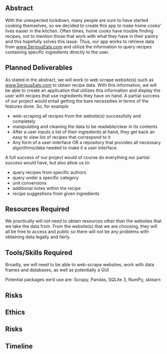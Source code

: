 ## Abstract
With the unexpected lockdown, many people are sure to have started cooking themselves, so we decided to create this app to make home cooks’ lives easier in the kitchen. Often times, home cooks have trouble finding recipes, not to mention those that work with what they have in their pantry and this hopefully solves this issue. Thus, our app works to retrieve data from www.SeriousEats.com and utilize the information to query recipes containing specific ingredients directly to the user. 

## Planned Deliverables

As stated in the abstract, we will work to web scrape website(s) such as www.SeriousEats.com to obtain recipe data. With this information, we will be able to create an application that utilizes this information and display the user with recipes that use ingredients they have on hand.
A partial success of our project would entail getting the bare necessities in terms of the features done. So, for example

* web-scraping all recipes from the website(s) successfully and completely
* manipulating and cleaning the data to be readable/clear in its contents
* After a user inputs a list of their ingredients at hand, they get back an easy to view list of recipes that correspond to it
* Any form of a user-interface OR a repository that provides all necessary algorithms/data needed to make it a user interface.

A full success of our project would of course do everything our partial success would have, but also allow us to:

* query recipes from specific authors
* query under a specific category
* unit conversions
* additional notes within the recipe 
* recipe suggestions from given ingredients

## Resources Required

We practically will not need to obtain resources other than the websites that we take the data from. From the website(s) that we are choosing, they will all be free to access and public so there will not be any problems with obtaining data legally and fairly.


## Tools/Skills Required

Broadly, we will need to be able to web-scrape websites, work with data frames and databases, as well as potentially a GUI

Potential packages we’d use are: Scrapy, Pandas, SQLite 3, NumPy, sklearn

## Risks

## Ethics

## Risks

## Timeline
